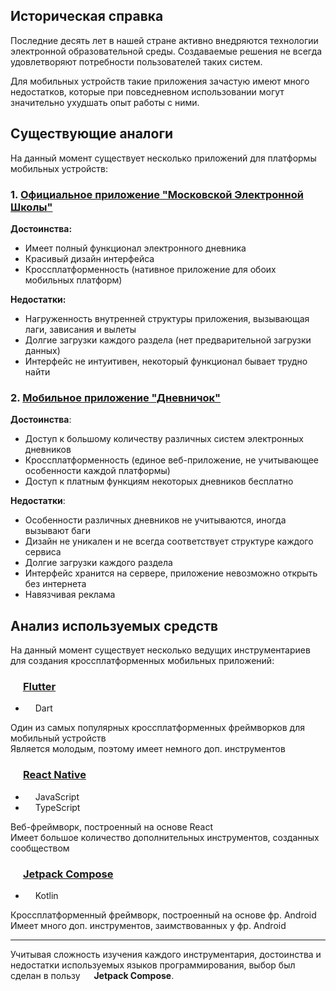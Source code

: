 ## Историческая справка
Последние десять лет в нашей стране активно внедряются технологии электронной образовательной среды.
Создаваемые решения не всегда удовлетворяют потребности пользователей таких систем.  

Для мобильных устройств такие приложения зачастую имеют много недостатков, которые при повседневном 
использовании могут значительно ухудшать опыт работы с ними.  
## Существующие аналоги
На данный момент существует несколько приложений для платформы мобильных устройств:  
### 1. [Официальное приложение "Московской Электронной Школы"](https://apps.rustore.ru/app/ru.mes.dnevnik)  
**Достоинства:**
- Имеет полный функционал электронного дневника
- Красивый дизайн интерфейса
- Кроссплатформенность (нативное приложение для обоих мобильных платформ)

**Недостатки:**  
- Нагруженность внутренней структуры приложения, вызывающая лаги, зависания и вылеты
- Долгие загрузки каждого раздела (нет предварительной загрузки данных)
- Интерфейс не интуитивен, некоторый функционал бывает трудно найти

### 2. [Мобильное приложение "Дневничок"](https://play.google.com/store/apps/details?id=com.unfoxteam.dnevnichok)
**Достоинства**:
- Доступ к большому количеству различных систем электронных дневников
- Кроссплатформенность (единое веб-приложение, не учитывающее особенности каждой платформы)
- Доступ к платным функциям некоторых дневников бесплатно

**Недостатки**:
- Особенности различных дневников не учитываются, иногда вызывают баги
- Дизайн не уникален и не всегда соответствует структуре каждого сервиса
- Долгие загрузки каждого раздела
- Интерфейс хранится на сервере, приложение невозможно открыть без интернета
- Навязчивая реклама

## Анализ используемых средств
На данный момент существует несколько ведущих инструментариев для создания кроссплатформенных мобильных приложений:
### <img height="16" width="16" src="https://cdn.simpleicons.org/flutter" /> [Flutter](https://flutter.dev/)
- <img height="12" width="12" src="https://cdn.simpleicons.org/dart/000/fff" /> Dart  
  
Один из самых популярных кроссплатформенных фреймворков для мобильный устройств  
Является молодым, поэтому имеет немного доп. инструментов

### <img height="16" width="16" src="https://cdn.simpleicons.org/react" /> [React Native](https://reactnative.dev/)
- <img height="12" width="12" src="https://cdn.simpleicons.org/javascript/000/fff" /> JavaScript  
- <img height="12" width="12" src="https://cdn.simpleicons.org/typescript/000/fff" /> TypeScript  

Веб-фреймворк, построенный на основе React  
Имеет большое количество дополнительных инструментов, созданных сообществом  

### <img height="16" width="16" src="https://cdn.simpleicons.org/jetpackcompose/" /> [Jetpack Compose](https://www.jetbrains.com/ru-ru/lp/compose-multiplatform/)
- <img height="12" width="12" src="https://cdn.simpleicons.org/kotlin/000/fff" /> Kotlin  
  
Кроссплатформенный фреймворк, построенный на основе фр. Android  
Имеет много доп. инструментов, заимствованных у фр. Android

___

Учитывая сложность изучения каждого инструментария, достоинства и недостатки используемых языков программирования,
выбор был сделан в пользу <img height="14" width="14" src="https://cdn.simpleicons.org/jetpackcompose/000/fff" /> **Jetpack Compose**.
